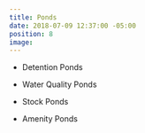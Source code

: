 ```yaml
---
title: Ponds
date: 2018-07-09 12:37:00 -05:00
position: 8
image: 
---
```


* Detention Ponds

* Water Quality Ponds

* Stock Ponds

* Amenity Ponds